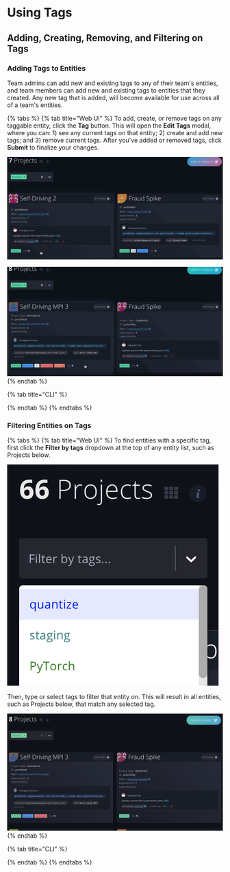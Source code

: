 # Using Tags

## Adding, Creating, Removing, and Filtering on Tags

### Adding Tags to Entities

Team admins can add new and existing tags to any of their team's entities, and team members can add new and existing tags to entities that they created. Any new tag that is added, will become available for use across all of a team's entities.

{% tabs %}
{% tab title="Web UI" %}
To add, create, or remove tags on any taggable entity, click the **Tag** button. This will open the **Edit Tags** modal, where you can: 1\) see any current tags on that entity; 2\) create and add new tags; and 3\) remove current tags. After you've added or removed tags, click **Submit** to finalize your changes.

![Adding tags to a project, one new and one existing](../.gitbook/assets/tagging-entity-add.gif)

![Removing tags from a project](../.gitbook/assets/tagging-entity-remove.gif)
{% endtab %}

{% tab title="CLI" %}

{% endtab %}
{% endtabs %}



### Filtering Entities on Tags

{% tabs %}
{% tab title="Web UI" %}
To find entities with a specific tag, first click the **Filter by tags** dropdown at the top of any entity list, such as Projects below.

![Filter by tags dropdown where you can select tags to filter on](../.gitbook/assets/screen-shot-2020-02-10-at-7.59.50-pm.png)

Then, type or select tags to filter that entity on. This will result in all entities, such as Projects below, that match any selected tag.

![Project results that match the that being filtered on](../.gitbook/assets/screen-shot-2020-02-10-at-7.25.47-pm%20%281%29.png)
{% endtab %}

{% tab title="CLI" %}

{% endtab %}
{% endtabs %}



